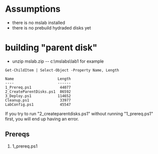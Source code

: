 # Assumptions

- there is no mslab installed
- there is no prebuild hydraded disks yet

# building "parent disk"

- unzip mslab.zip
-- c:\mslabs\lab1 for example

```
Get-ChildItem | Select-Object -Property Name, Length

Name                    Length
----                    ------
1_Prereq.ps1             44077
2_CreateParentDisks.ps1  86592
3_Deploy.ps1            114652
Cleanup.ps1              33977
LabConfig.ps1            45547
```

If you try to run "2_createparentdisks.ps1" without running "1_prereq.ps1" first, you will end up having an error.

## Prereqs

1. 1_prereq.ps1